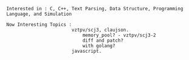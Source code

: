     Interested in : C, C++, Text Parsing, Data Structure, Programming Language, and Simulation
    
    Now Interesting Topics : 
                            vztpv/scj3, claujson.
                                memory_pool? - vztpv/scj3-2
                                diff and patch?
                                with golang?
                            javascript.
                            
